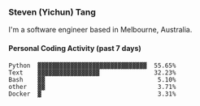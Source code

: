### Steven (Yichun) Tang

I'm a software engineer based in Melbourne, Australia.

#### Personal Coding Activity (past 7 days)
```
Python  ▓▓▓▓▓▓▓▓▓▓▓▓▓▓▓▓▓▓▓▓▓▓▓▓▓▓▓▓▓▓  55.65%
Text    ▓▓▓▓▓▓▓▓▓▓▓▓▓▓▓▓▓               32.23%
Bash    ▓▓                               5.10%
other   ▓▓                               3.71%
Docker  ▓                                3.31%
```
